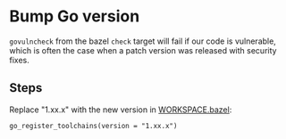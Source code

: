 # Bump Go version
`govulncheck` from the bazel `check` target will fail if our code is vulnerable, which is often the case when a patch version was released with security fixes.

## Steps

Replace "1.xx.x" with the new version in [WORKSPACE.bazel](/WORKSPACE.bazel):

```starlark
go_register_toolchains(version = "1.xx.x")
```

